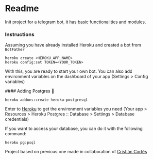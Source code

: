 # Readme
Init project for a telegram bot, it has basic functionalities and modules.

### Instructions
Assuming you have already installed Heroku and created a bot from `BotFather`
```
heroku create <HEROKU_APP_NAME>
heroku config:set TOKEN=<YOUR_TOKEN>
```
With this, you are ready to start your own bot. You can also add environment variables on the dashboard of your app (Settings > Config variables)

#### Adding Postgres :elephant:

```
heroku addons:create heroku-postgresql
```
Enter to [Heroku](www.heroku.com) to get the environment variables you need (Your app > Resources > Heroku Postgres :: Database > Settings > Database credentials)

If you want to access your database, you can do it with the following command:
```
heroku pg:psql
```

Project based on previous one made in collaboration of [Cristián Cortés](https://github.com/criscv94)
